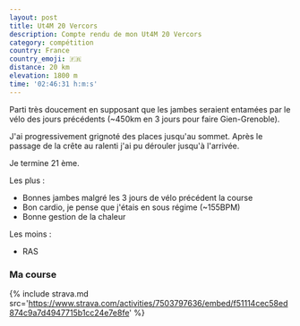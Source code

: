 ```yaml
---
layout: post
title: Ut4M 20 Vercors
description: Compte rendu de mon Ut4M 20 Vercors
category: compétition
country: France
country_emoji: 🇫🇷
distance: 20 km
elevation: 1800 m
time: '02:46:31 h:m:s'
---
```


Parti très doucement en supposant que les jambes seraient entamées par le vélo
des jours précédents (~450km en 3 jours pour faire Gien-Grenoble).

J'ai progressivement grignoté des places jusqu'au sommet.
Après le passage de la crête au ralenti j'ai pu dérouler jusqu'à l'arrivée.

Je termine 21 ème.

Les plus :

- Bonnes jambes malgré les 3 jours de vélo précédent la course
- Bon cardio, je pense que j'étais en sous régime (~155BPM)
- Bonne gestion de la chaleur

Les moins :

- RAS


### Ma course

{% include strava.md src='https://www.strava.com/activities/7503797636/embed/f51114cec58ed874c9a7d4947715b1cc24e7e8fe' %}

<!--
vim:spell spelllang=fr
-->
